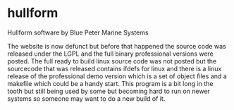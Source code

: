 # hullform
Hullform software by Blue Peter Marine Systems

The website is now defunct but before that happened the source code was released under the LGPL and the full binary professional versions were posted. The full ready to build linux source code was not posted but the sourcecode that was released contains ifdefs for linux and there is a linux release of the professional demo version which is a set of object files and a makefile which could be a handy start. This program is a bit long in the tooth but still being used by some but becoming hard to run on newer systems so someone may want to do a new build of it. 
